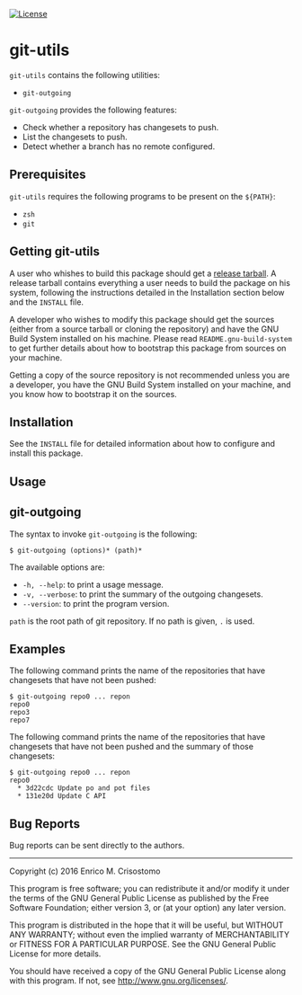 [![License](https://img.shields.io/badge/license-GPL--3.0-blue.svg?style=flat)](https://github.com/emcrisostomo/git-utils/blob/master/LICENSE)

git-utils
=========

`git-utils` contains the following utilities:

  * `git-outgoing`

`git-outgoing` provides the following features:

  * Check whether a repository has changesets to push.
  * List the changesets to push.
  * Detect whether a branch has no remote configured.

Prerequisites
-------------

`git-utils` requires the following programs to be present on the `${PATH}`:

  * `zsh`
  * `git`

Getting git-utils
-----------------

A user who whishes to build this package should get a
[release tarball][release].  A release tarball contains everything a user needs
to build the package on his system, following the instructions detailed in the
Installation section below and the `INSTALL` file.

A developer who wishes to modify this package should get the sources (either
from a source tarball or cloning the repository) and have the GNU Build System
installed on his machine.  Please read `README.gnu-build-system` to get further
details about how to bootstrap this package from sources on your machine.

Getting a copy of the source repository is not recommended unless you are a
developer, you have the GNU Build System installed on your machine, and you know
how to bootstrap it on the sources.

[release]: https://github.com/emcrisostomo/git-utils/releases

Installation
------------

See the `INSTALL` file for detailed information about how to configure and
install this package.

Usage
-----

git-outgoing
------------

The syntax to invoke `git-outgoing` is the following:

    $ git-outgoing (options)* (path)*

The available options are:

  * `-h, --help`: to print a usage message.
  * `-v, --verbose`: to print the summary of the outgoing changesets.
  * `--version`: to print the program version.

`path` is the root path of git repository.  If no path is given, `.` is used.

Examples
--------

The following command prints the name of the repositories that have changesets
that have not been pushed:

    $ git-outgoing repo0 ... repon
    repo0
    repo3
    repo7

The following command prints the name of the repositories that have changesets
that have not been pushed and the summary of those changesets:

    $ git-outgoing repo0 ... repon
    repo0
      * 3d22cdc Update po and pot files
      * 131e20d Update C API

Bug Reports
-----------

Bug reports can be sent directly to the authors.

-----

Copyright (c) 2016 Enrico M. Crisostomo

This program is free software; you can redistribute it and/or modify it under
the terms of the GNU General Public License as published by the Free Software
Foundation; either version 3, or (at your option) any later version.

This program is distributed in the hope that it will be useful, but WITHOUT ANY
WARRANTY; without even the implied warranty of MERCHANTABILITY or FITNESS FOR A
PARTICULAR PURPOSE.  See the GNU General Public License for more details.

You should have received a copy of the GNU General Public License along with
this program.  If not, see <http://www.gnu.org/licenses/>.
